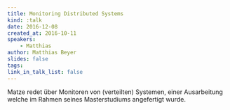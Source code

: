 ```yaml
---
title: Monitoring Distributed Systems
kind: :talk
date: 2016-12-08
created_at: 2016-10-11
speakers:
    - Matthias
author: Matthias Beyer
slides: false
tags:
link_in_talk_list: false
---
```


Matze redet über Monitoren von (verteilten) Systemen, einer Ausarbeitung welche
im Rahmen seines Masterstudiums angefertigt wurde.

